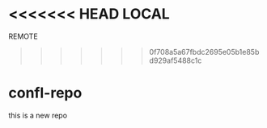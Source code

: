 <<<<<<< HEAD
LOCAL
=======
REMOTE
>>>>>>> 0f708a5a67fbdc2695e05b1e85bd929af5488c1c
# confl-repo
this is a new repo
